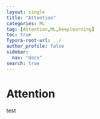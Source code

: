 ```yaml
---
layout: single
title: "Attention"
categories: ML
tag: [Attention,ML,Deeplearning]
toc: true
Typora-root-url: ../
author_profile: false
sidebar:
  nav: "docs"
search: true
---
```


# Attention

test
